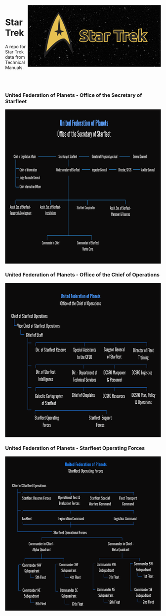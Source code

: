 
<img height='200' align='right' src='img/StarTrek-banner.png'>

# Star Trek

A repo for Star Trek data from Technical Manuals.

<br>
<br>

### United Federation of Planets - Office of the Secretary of Starfleet

<img height='500' src='img/office-sec.png'>

### United Federation of Planets - Office of the Chief of Operations
<img height='500' src='img/chief-ops.png'>


### United Federation of Planets - Starfleet Operating Forces
<img height='500' src='img/op-forces.png'>